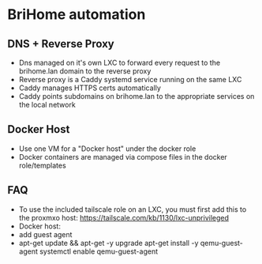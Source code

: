 # BriHome automation

## DNS + Reverse Proxy

* Dns managed on it's own LXC to forward every request to the brihome.lan domain to the reverse proxy
* Reverse proxy is a Caddy systemd service running on the same LXC
* Caddy manages HTTPS certs automatically
* Caddy points subdomains on brihome.lan to the appropriate services on the local network

## Docker Host

* Use one VM for a "Docker host" under the docker role
* Docker containers are managed via compose files in the docker role/templates

## FAQ

* To use the included tailscale role on an LXC, you must first add this to the proxmxo host: https://tailscale.com/kb/1130/lxc-unprivileged
* Docker host:
* add guest agent
* apt-get update && apt-get -y upgrade
  apt-get install -y qemu-guest-agent
    systemctl enable qemu-guest-agent